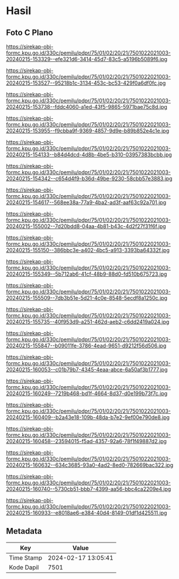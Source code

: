 # Hasil

## Foto C Plano

https://sirekap-obj-formc.kpu.go.id/330c/pemilu/pdpr/75/01/02/20/21/7501022021003-20240215-153329--efe321d6-3414-45d7-83c5-a5196b5089f6.jpg

https://sirekap-obj-formc.kpu.go.id/330c/pemilu/pdpr/75/01/02/20/21/7501022021003-20240215-153527--95218b1c-3134-453c-bc53-429f0a6df0fc.jpg

https://sirekap-obj-formc.kpu.go.id/330c/pemilu/pdpr/75/01/02/20/21/7501022021003-20240215-153738--fddc4060-a1ed-43f5-9865-5971bae75c8d.jpg

https://sirekap-obj-formc.kpu.go.id/330c/pemilu/pdpr/75/01/02/20/21/7501022021003-20240215-153955--f9cbba9f-9369-4857-9d9e-b89b852e4c1e.jpg

https://sirekap-obj-formc.kpu.go.id/330c/pemilu/pdpr/75/01/02/20/21/7501022021003-20240215-154133--b84d4dcd-4d8b-4be5-b310-03957383bcbb.jpg

https://sirekap-obj-formc.kpu.go.id/330c/pemilu/pdpr/75/01/02/20/21/7501022021003-20240215-154342--c654d4f9-b36d-49be-9230-58cbb57e3883.jpg

https://sirekap-obj-formc.kpu.go.id/330c/pemilu/pdpr/75/01/02/20/21/7501022021003-20240215-154617--568ee38a-77a9-4ba2-ad3f-aaf63c92a701.jpg

https://sirekap-obj-formc.kpu.go.id/330c/pemilu/pdpr/75/01/02/20/21/7501022021003-20240215-155002--7d20bdd8-04aa-4b81-b43c-4d2f27f31f6f.jpg

https://sirekap-obj-formc.kpu.go.id/330c/pemilu/pdpr/75/01/02/20/21/7501022021003-20240215-155150--386bbc3e-a402-4bc5-a913-3393ba64332f.jpg

https://sirekap-obj-formc.kpu.go.id/330c/pemilu/pdpr/75/01/02/20/21/7501022021003-20240215-155349--5b712ab6-41cf-48b9-88d0-fd510b675723.jpg

https://sirekap-obj-formc.kpu.go.id/330c/pemilu/pdpr/75/01/02/20/21/7501022021003-20240215-155509--7db3b51e-5d21-4c0e-8548-5ecdf8a1250c.jpg

https://sirekap-obj-formc.kpu.go.id/330c/pemilu/pdpr/75/01/02/20/21/7501022021003-20240215-155735--40f953d9-a251-462d-aeb2-c6dd2419a024.jpg

https://sirekap-obj-formc.kpu.go.id/330c/pemilu/pdpr/75/01/02/20/21/7501022021003-20240215-155847--b09011fe-3786-4ead-9651-d9212f56d506.jpg

https://sirekap-obj-formc.kpu.go.id/330c/pemilu/pdpr/75/01/02/20/21/7501022021003-20240215-160053--c01b79b7-4345-4eaa-abce-6a50af3b1777.jpg

https://sirekap-obj-formc.kpu.go.id/330c/pemilu/pdpr/75/01/02/20/21/7501022021003-20240215-160249--7219b468-bd1f-4664-8d37-d0e199b73f7c.jpg

https://sirekap-obj-formc.kpu.go.id/330c/pemilu/pdpr/75/01/02/20/21/7501022021003-20240215-160409--b2a43e18-109b-48da-b7e2-9ef00e790de8.jpg

https://sirekap-obj-formc.kpu.go.id/330c/pemilu/pdpr/75/01/02/20/21/7501022021003-20240215-160458--23594015-f5ad-4357-92a6-78f1f49887d2.jpg

https://sirekap-obj-formc.kpu.go.id/330c/pemilu/pdpr/75/01/02/20/21/7501022021003-20240215-160632--634c3685-93a0-4ad2-8ed0-782669bac322.jpg

https://sirekap-obj-formc.kpu.go.id/330c/pemilu/pdpr/75/01/02/20/21/7501022021003-20240215-160740--5730cb51-bbb7-4399-aa56-bbc4ca2209e4.jpg

https://sirekap-obj-formc.kpu.go.id/330c/pemilu/pdpr/75/01/02/20/21/7501022021003-20240215-160933--e8018ae6-e384-40d4-8149-01df1d425511.jpg


## Metadata

| Key        | Value               |
| ---------- | ------------------- |
| Time Stamp | 2024-02-17 13:05:41 |
| Kode Dapil | 7501                |




